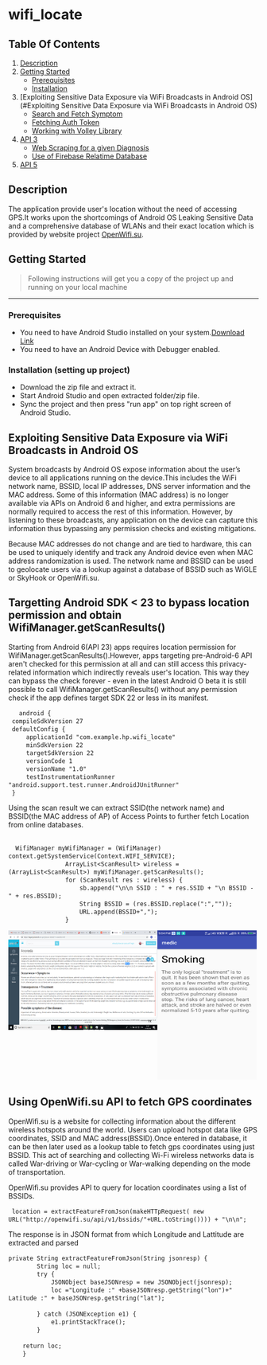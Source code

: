 
 

# wifi_locate
## Table Of Contents
1. [Description](#description)
2. [Getting Started](#getting-started)
   * [Prerequisites](#prerequisites)
   * [Installation](#installation-setting-up-project)
3. [Exploiting Sensitive Data Exposure via WiFi Broadcasts in Android OS](#Exploiting Sensitive Data Exposure via WiFi Broadcasts in Android OS)
    * [Search and Fetch Symptom](#search-and-fetch-symptom) 
    * [Fetching Auth Token](#fetching-auth-token)
    * [ Working with Volley Library](#working-with-volley-library)
4. [ API 3](#api-3)
    * [Web Scraping for a given Diagnosis](#web-scraping-for-a-given-diagnosis)
    * [Use of Firebase Relatime Database](#use-of-firebase-relatime-database)
5. [API 5](#api-5)
   

## Description
The application provide user's location without the need of accessing GPS.It works upon the shortcomings of Android OS Leaking Sensitive 
Data and a comprehensive database of WLANs and their exact location which is provided by website project [OpenWifi.su](https://OpenWifi.su).



 ## Getting Started
> Following instructions will get you a copy of the project up and running on your local machine
****
### Prerequisites
  * You need to have Android Studio installed on your system.[Download Link](https://developer.android.com/studio/)
  * You need to have an Android Device with Debugger enabled.
  

 ### Installation (setting up project)
  * Download the zip file and extract it.
  * Start Android Studio and open extracted folder/zip file.
  * Sync the project and then press "run app" on top right screen of Android Studio. 
  
 
## Exploiting Sensitive Data Exposure via WiFi Broadcasts in Android OS 
 System broadcasts by Android OS expose information about the user’s device to all applications running on the device.This includes
 the WiFi network name, BSSID, local IP addresses, DNS server information and the MAC address. Some of this information (MAC address)
 is no longer available via APIs on Android 6 and higher, and extra permissions are normally required to access the rest of this 
 information. However, by listening to these broadcasts, any application on the device can capture this information thus bypassing 
 any permission checks and existing mitigations.

 Because MAC addresses do not change and are tied to hardware, this can be used to uniquely identify and track any Android device 
 even when MAC address randomization is used. The network name and BSSID can be used to geolocate users via a lookup against a 
 database of BSSID such as WiGLE or SkyHook or OpenWifi.su. 
 
  
 ## Targetting Android SDK < 23 to bypass location permission and obtain WifiManager.getScanResults()    
  Starting from Android 6(API 23) apps requires location permission for WifiManager.getScanResults().However, apps targeting 
  pre-Android-6 API aren't checked for this permission at all and can still access this privacy-related information which indirectly 
  reveals user's location. This way they can bypass the check forever - even in the latest Android O beta it is still possible to call
  WifiManager.getScanResults() without any permission check if the app defines target SDK 22 or less in its manifest.
   
   
   ```
      android {
    compileSdkVersion 27
    defaultConfig {
        applicationId "com.example.hp.wifi_locate"
        minSdkVersion 22
        targetSdkVersion 22
        versionCode 1
        versionName "1.0"
        testInstrumentationRunner "android.support.test.runner.AndroidJUnitRunner"
    }
  ```
  Using the scan result we can extract SSID(the network name) and BSSID(the MAC address of AP) of Access Points to further fetch 
  Location from online databases.
 
```
 
  WifiManager myWifiManager = (WifiManager) context.getSystemService(Context.WIFI_SERVICE);
                ArrayList<ScanResult> wireless = (ArrayList<ScanResult>) myWifiManager.getScanResults();
                for (ScanResult res : wireless) {
                    sb.append("\n\n SSID : " + res.SSID + "\n BSSID - " + res.BSSID);
                    String BSSID = (res.BSSID.replace(":",""));
                    URL.append(BSSID+",");
                }
```
   
   

<img src="https://github.com/naman4u13/medic/blob/master/Img/Screenshot%20(6).png" alt="image" height="200px" width="300px" align="left">
 <img src="https://github.com/naman4u13/medic/blob/master/Img/Screenshot_2018-10-17-21-04-42.png" alt="image" height="300px" width="200px" >

## Using OpenWifi.su API to fetch GPS coordinates
 OpenWifi.su is a website for collecting information about the different wireless hotspots around the world. Users can upload 
 hotspot data like GPS coordinates, SSID and MAC address(BSSID).Once entered in database, it can be then later used as a lookup
 table to fetch gps coordinates using just BSSID. This act of searching and collecting Wi-Fi wireless networks data is called War-driving
 or War-cycling or War-walking depending on the mode of transportation.

OpenWifi.su provides API to query for location coordinates using a list of BSSIDs.
```
 location = extractFeatureFromJson(makeHTTpRequest( new URL("http://openwifi.su/api/v1/bssids/"+URL.toString()))) + "\n\n";
```
The response is in JSON format from which Longitude and Lattitude are extracted and parsed
```
private String extractFeatureFromJson(String jsonresp) {
        String loc = null;
        try {
            JSONObject baseJSONresp = new JSONObject(jsonresp);
            loc ="Longitude :" +baseJSONresp.getString("lon")+"   Latitude :" + baseJSONresp.getString("lat");

        } catch (JSONException e1) {
            e1.printStackTrace();
        }

    return loc;
    }
```
